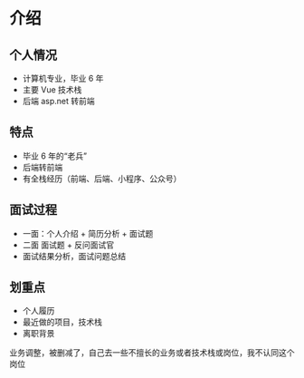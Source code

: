 # 介绍

## 个人情况

- 计算机专业，毕业 6 年
- 主要 Vue 技术栈
- 后端 asp.net 转前端

## 特点

- 毕业 6 年的“老兵”
- 后端转前端
- 有全栈经历（前端、后端、小程序、公众号）

## 面试过程

- 一面：个人介绍 + 简历分析 + 面试题
- 二面 面试题 + 反问面试官
- 面试结果分析，面试问题总结

## 划重点

- 个人履历
- 最近做的项目，技术栈
- 离职背景

业务调整，被删减了，自己去一些不擅长的业务或者技术栈或岗位，我不认同这个岗位
